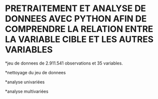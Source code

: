 # PRETRAITEMENT ET ANALYSE DE DONNEES AVEC PYTHON AFIN DE COMPRENDRE LA RELATION ENTRE LA VARIABLE CIBLE ET LES AUTRES VARIABLES
 
 *jeu de donnees de 2.911.541 observations et 35 variables.

*nettoyage du jeu de donnees

*analyse univariées

*analyse multivariées
